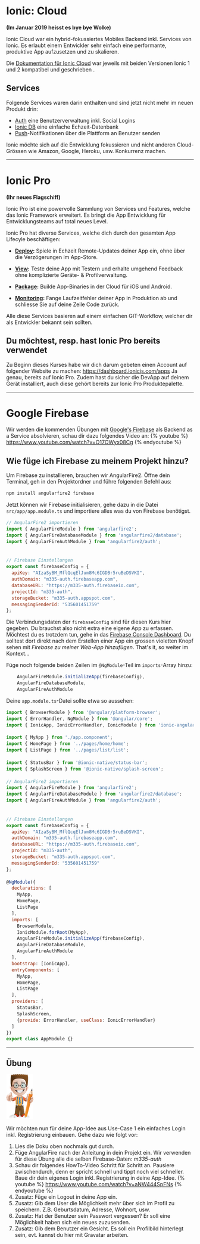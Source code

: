 # Ionic: Cloud 
**(Im Januar 2019 heisst es bye bye Wolke)**

Ionic Cloud war ein hybrid-fokussiertes Mobiles Backend inkl. Services von Ionic. Es erlaubt einem Entwickler sehr einfach eine performante, produktive App aufzusetzen und zu skalieren.  

Die [Dokumentation für Ionic Cloud](http://docs.ionic.io/) war jeweils mit beiden Versionen Ionic 1 und 2 kompatibel und geschrieben .

## Services

Folgende Services waren darin enthalten und sind jetzt nicht mehr im neuen Produkt drin:
* [Auth](http://docs.ionic.io/services/auth/) eine Benutzerverwaltung inkl. Social Logins
* [Ionic DB](http://docs.ionic.io/services/database/) eine einfache Echzeit-Datenbank
* [Push](http://docs.ionic.io/services/push/)-Notifikationen über die Plattform an Benutzer senden

Ionic möchte sich auf die Entwicklung fokussieren und nicht anderen Cloud-Grössen wie Amazon, Google, Heroku, usw. Konkurrenz machen. 

---

# Ionic Pro
**(Ihr neues Flagschiff)**

Ionic Pro ist eine powervolle Sammlung von Services und Features, welche das Ionic Framework erweitert. Es bringt die App Entwicklung für Entwicklungsteams auf total neues Level.

Ionic Pro hat diverse Services, welche dich durch den gesamten App Lifecyle beschäftigen:

* **[Deploy](https://ionicframework.com/docs/pro/deploy/):** Spiele in Echzeit Remote-Updates deiner App ein, ohne über die Verzögerungen im App-Store.

* **[View](https://ionicframework.com/docs/pro/view/):** Teste deine App mit Testern und erhalte umgehend Feedback ohne komplizierte Geräte- & Profilverwaltung.

* **[Package](https://ionicframework.com/docs/pro/package/):** Builde App-Binaries in der Cloud für iOS und Android.

* **[Monitoring](https://ionicframework.com/docs/pro/monitoring/):** Fange Laufzeitfehler deiner App in Produktion ab und schliesse Sie auf deine Zeile Code zurück.

Alle diese Services basieren auf einem einfachen GIT-Workflow, welcher dir als Entwickler bekannt sein sollten.

## Du möchtest, resp. hast Ionic Pro bereits verwendet
Zu Beginn dieses Kurses habe wir dich darum gebeten einen Account auf folgender Website zu machen:
https://dashboard.ionicjs.com/apps 
Ja genau, bereits auf Ionic Pro. Zudem hast du sicher die DevApp auf deinem Gerät installiert, auch diese gehört bereits zur Ionic Pro Produktepalette.


---
# Google Firebase
Wir werden die kommenden Übungen mit [Google's Firebase](https://firebase.google.com/) als Backend as a Service absolvieren, schau dir dazu folgendes Video an:
{% youtube %} https://www.youtube.com/watch?v=O17OWyx08Cg {% endyoutube %}

## Wie füge ich Firebase zu meinem Projekt hinzu?
Um Firebase zu installieren, brauchen wir AngularFire2. Öffne dein Terminal, geh in den Projektordner und führe folgenden Befehl aus:
```bash
npm install angularfire2 firebase
```

Jetzt können wir Firebase initialisieren, gehe dazu in die Datei `src/app/app.module.ts` und importiere alles was du von Firebase benötigst.
```js
// AngularFire2 importieren
import { AngularFireModule } from 'angularfire2';
import { AngularFireDatabaseModule } from 'angularfire2/database';
import { AngularFireAuthModule } from 'angularfire2/auth';


// Firebase Einstellungen 
export const firebaseConfig = {
  apiKey: "AIzaSyBM_MflQcqElJum8Mc6IGDBr5ruBeDSVKI",
  authDomain: "m335-auth.firebaseapp.com",
  databaseURL: "https://m335-auth.firebaseio.com",
  projectId: "m335-auth",
  storageBucket: "m335-auth.appspot.com",
  messagingSenderId: "535601451759"
};

```

Die Verbindungsdaten der `firebaseConfig` sind für diesen Kurs hier gegeben. Du brauchst also nicht extra eine eigene App zu erfassen.
Möchtest du es trotzdem tun, gehe in das [Firebase Console Dashboard](https://console.firebase.google.com). Du solltest dort direkt nach dem 
Erstellen einer App ein grossen violetten Knopf sehen mit _Firebase zu meiner Web-App hinzufügen_. That's it, so weiter im Kontext...

Füge noch folgende beiden Zeilen im `@NgModule`-Teil im `imports`-Array hinzu: 
```js
    AngularFireModule.initializeApp(firebaseConfig),
    AngularFireDatabaseModule,
    AngularFireAuthModule
```


Deine `app.module.ts`-Datei sollte etwa so aussehen:
```js
import { BrowserModule } from '@angular/platform-browser';
import { ErrorHandler, NgModule } from '@angular/core';
import { IonicApp, IonicErrorHandler, IonicModule } from 'ionic-angular';

import { MyApp } from './app.component';
import { HomePage } from '../pages/home/home';
import { ListPage } from '../pages/list/list';

import { StatusBar } from '@ionic-native/status-bar';
import { SplashScreen } from '@ionic-native/splash-screen';

// AngularFire2 importieren
import { AngularFireModule } from 'angularfire2';
import { AngularFireDatabaseModule } from 'angularfire2/database';
import { AngularFireAuthModule } from 'angularfire2/auth';


// Firebase Einstellungen 
export const firebaseConfig = {
  apiKey: "AIzaSyBM_MflQcqElJum8Mc6IGDBr5ruBeDSVKI",
  authDomain: "m335-auth.firebaseapp.com",
  databaseURL: "https://m335-auth.firebaseio.com",
  projectId: "m335-auth",
  storageBucket: "m335-auth.appspot.com",
  messagingSenderId: "535601451759"
};

@NgModule({
  declarations: [
    MyApp,
    HomePage,
    ListPage
  ],
  imports: [
    BrowserModule,
    IonicModule.forRoot(MyApp),
    AngularFireModule.initializeApp(firebaseConfig),
    AngularFireDatabaseModule,
    AngularFireAuthModule
  ],
  bootstrap: [IonicApp],
  entryComponents: [
    MyApp,
    HomePage,
    ListPage
  ],
  providers: [
    StatusBar,
    SplashScreen,
    {provide: ErrorHandler, useClass: IonicErrorHandler}
  ]
})
export class AppModule {}
```

---

## Übung

![](/_allgemein/ralph_uebung.png)

Wir möchten nun für deine App-Idee aus Use-Case 1 ein einfaches Login inkl. Registrierung einbauen. Gehe dazu wie folgt vor:
1. Lies die Doku oben nochmals gut durch.
2. Füge AngularFire nach der Anleitung in dein Projekt ein. Wir verwenden für diese Übung alle die selben Firebase-Daten: _m335-auth_ 
3. Schau dir folgendes HowTo-Video Schritt für Schritt an. Pausiere zwischendurch, denn er spricht schnell und tippt noch viel schneller. Baue dir dein eigenes Login inkl. Registrierung in deine App-Idee.  {% youtube %} https://www.youtube.com/watch?v=aNW444SpFNs {% endyoutube %}
4. Zusatz: Füge ein Logout in deine App ein.
5. Zusatz: Gib dem User die Möglichkeit mehr über sich im Profil zu speichern. Z.B. Geburtsdatum, Adresse, Wohnort, usw.
6. Zusatz: Hat der Benutzer sein Passwort vergessen? Er soll eine Möglichkeit haben sich ein neues zuzusenden.
8. Zusatz: Gib dem Benutzer ein Gesicht. Es soll ein Profilbild hinterlegt sein, evt. kannst du hier mit Gravatar arbeiten.




